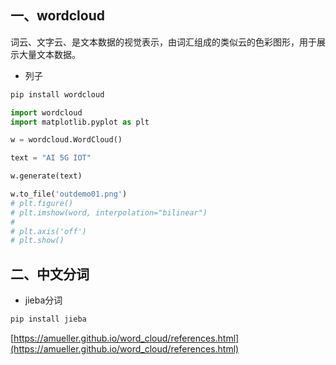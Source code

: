 ## 一、wordcloud

词云、文字云、是文本数据的视觉表示，由词汇组成的类似云的色彩图形，用于展示大量文本数据。

- 列子

```python
pip install wordcloud
```

```python
import wordcloud
import matplotlib.pyplot as plt

w = wordcloud.WordCloud()

text = "AI 5G IOT"

w.generate(text)

w.to_file('outdemo01.png')
# plt.figure()
# plt.imshow(word, interpolation="bilinear")
#
# plt.axis('off')
# plt.show()


```

## 二、中文分词

- jieba分词

```python
pip install jieba
```

[https://amueller.github.io/word_cloud/references.html](https://amueller.github.io/word_cloud/references.html)

